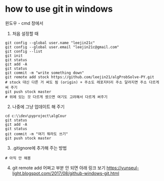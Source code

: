 ﻿# how to use git in windows
윈도우 - cmd 창에서

1. 처음 설정할 때
```
git config --global user.name "leejin21c"
git config --global user.email "leejin21c@gmail.com"
git config --list
git init
git status
git add -A
git status
git commit -m "write something down"
git remote add stock https://github.com/leejin21/algProbSolve-PY.git
# stock 대신 다른 거 써도 됨 (origin) + 주소도 레포지터리 주소 달라지면 주소 다르게 써 주기
git push stock master
# 위에 있는 것 다르게 썼으면 여기도 고려해서 다르게 써주기
```

2. 나중에 그냥 업데이트 해 주기
```
cd c:\\dev\pyproject\algCour
git status
git add -A
git status
git commit -m "여기 뭐라도 쓰기"
git push stock master
```

3. .gitignore에 추가해 주는 방법
```
# 아직 안 해봄

```

4. git remote add 어쩌고 부분 안 되면 아래 링크 보기
https://yunseul-light.blogspot.com/2017/08/github-windows-git.html
